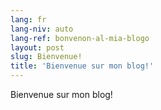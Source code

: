 ```yaml
---
lang: fr
lang-niv: auto
lang-ref: bonvenon-al-mia-blogo
layout: post
slug: Bienvenue!
title: 'Bienvenue sur mon blog!'
---
```


Bienvenue sur mon blog!
